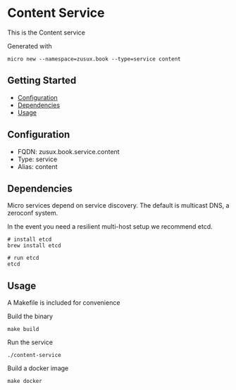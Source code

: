 # Content Service

This is the Content service

Generated with

```
micro new --namespace=zusux.book --type=service content
```

## Getting Started

- [Configuration](#configuration)
- [Dependencies](#dependencies)
- [Usage](#usage)

## Configuration

- FQDN: zusux.book.service.content
- Type: service
- Alias: content

## Dependencies

Micro services depend on service discovery. The default is multicast DNS, a zeroconf system.

In the event you need a resilient multi-host setup we recommend etcd.

```
# install etcd
brew install etcd

# run etcd
etcd
```

## Usage

A Makefile is included for convenience

Build the binary

```
make build
```

Run the service
```
./content-service
```

Build a docker image
```
make docker
```